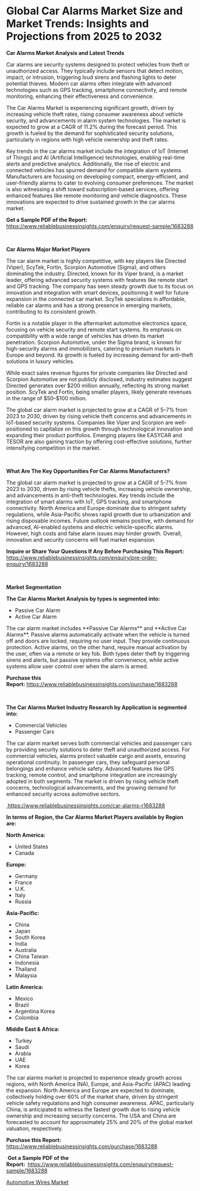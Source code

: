 <p><h1>Global Car Alarms Market Size and Market Trends: Insights and Projections from 2025 to 2032</h1></p><p><strong>Car Alarms Market Analysis and Latest Trends</strong></p>
<p><p>Car alarms are security systems designed to protect vehicles from theft or unauthorized access. They typically include sensors that detect motion, impact, or intrusion, triggering loud sirens and flashing lights to deter potential thieves. Modern car alarms often integrate with advanced technologies such as GPS tracking, smartphone connectivity, and remote monitoring, enhancing their effectiveness and convenience.</p><p>The Car Alarms Market is experiencing significant growth, driven by increasing vehicle theft rates, rising consumer awareness about vehicle security, and advancements in alarm system technologies. The market is expected to grow at a CAGR of 11.2% during the forecast period. This growth is fueled by the demand for sophisticated security solutions, particularly in regions with high vehicle ownership and theft rates.</p><p>Key trends in the car alarms market include the integration of IoT (Internet of Things) and AI (Artificial Intelligence) technologies, enabling real-time alerts and predictive analytics. Additionally, the rise of electric and connected vehicles has spurred demand for compatible alarm systems. Manufacturers are focusing on developing compact, energy-efficient, and user-friendly alarms to cater to evolving consumer preferences. The market is also witnessing a shift toward subscription-based services, offering enhanced features like remote monitoring and vehicle diagnostics. These innovations are expected to drive sustained growth in the car alarms market.</p></p>
<p><strong>Get a Sample PDF of the Report:&nbsp;</strong> <a href="https://www.reliablebusinessinsights.com/enquiry/request-sample/1683288?utm_campaign=1950&utm_medium=2&utm_source=Github&utm_content=ia&utm_term=22012025&utm_id=car-alarms">https://www.reliablebusinessinsights.com/enquiry/request-sample/1683288</a></p>
<p>&nbsp;</p>
<p><strong>Car Alarms Major Market Players</strong></p>
<p><p>The car alarm market is highly competitive, with key players like Directed (Viper), ScyTek, Fortin, Scorpion Automotive (Sigma), and others dominating the industry. Directed, known for its Viper brand, is a market leader, offering advanced security systems with features like remote start and GPS tracking. The company has seen steady growth due to its focus on innovation and integration with smart devices, positioning it well for future expansion in the connected car market. ScyTek specializes in affordable, reliable car alarms and has a strong presence in emerging markets, contributing to its consistent growth.</p><p>Fortin is a notable player in the aftermarket automotive electronics space, focusing on vehicle security and remote start systems. Its emphasis on compatibility with a wide range of vehicles has driven its market penetration. Scorpion Automotive, under the Sigma brand, is known for high-security alarms and immobilizers, catering to premium markets in Europe and beyond. Its growth is fueled by increasing demand for anti-theft solutions in luxury vehicles.</p><p>While exact sales revenue figures for private companies like Directed and Scorpion Automotive are not publicly disclosed, industry estimates suggest Directed generates over $200 million annually, reflecting its strong market position. ScyTek and Fortin, being smaller players, likely generate revenues in the range of $50–$100 million.</p><p>The global car alarm market is projected to grow at a CAGR of 5–7% from 2023 to 2030, driven by rising vehicle theft concerns and advancements in IoT-based security systems. Companies like Viper and Scorpion are well-positioned to capitalize on this growth through technological innovation and expanding their product portfolios. Emerging players like EASYCAR and TESOR are also gaining traction by offering cost-effective solutions, further intensifying competition in the market.</p></p>
<p>&nbsp;</p>
<p><strong>What Are The Key Opportunities For Car Alarms Manufacturers?</strong></p>
<p><p>The global car alarm market is projected to grow at a CAGR of 5-7% from 2023 to 2030, driven by rising vehicle thefts, increasing vehicle ownership, and advancements in anti-theft technologies. Key trends include the integration of smart alarms with IoT, GPS tracking, and smartphone connectivity. North America and Europe dominate due to stringent safety regulations, while Asia-Pacific shows rapid growth due to urbanization and rising disposable incomes. Future outlook remains positive, with demand for advanced, AI-enabled systems and electric vehicle-specific alarms. However, high costs and false alarm issues may hinder growth. Overall, innovation and security concerns will fuel market expansion.</p></p>
<p><strong>Inquire or Share Your Questions If Any Before Purchasing This Report:</strong> <a href="https://www.reliablebusinessinsights.com/enquiry/pre-order-enquiry/1683288?utm_campaign=1950&utm_medium=2&utm_source=Github&utm_content=ia&utm_term=22012025&utm_id=car-alarms">https://www.reliablebusinessinsights.com/enquiry/pre-order-enquiry/1683288</a></p>
<p>&nbsp;</p>
<p><strong>Market Segmentation</strong></p>
<p><strong>The Car Alarms Market Analysis by types is segmented into:</strong></p>
<p><ul><li>Passive Car Alarm</li><li>Active Car Alarm</li></ul></p>
<p><p>The car alarm market includes **Passive Car Alarms** and **Active Car Alarms**. Passive alarms automatically activate when the vehicle is turned off and doors are locked, requiring no user input. They provide continuous protection. Active alarms, on the other hand, require manual activation by the user, often via a remote or key fob. Both types deter theft by triggering sirens and alerts, but passive systems offer convenience, while active systems allow user control over when the alarm is armed.</p></p>
<p><strong>Purchase this Report:&nbsp;</strong><a href="https://www.reliablebusinessinsights.com/purchase/1683288?utm_campaign=1950&utm_medium=2&utm_source=Github&utm_content=ia&utm_term=22012025&utm_id=car-alarms">https://www.reliablebusinessinsights.com/purchase/1683288</a></p>
<p>&nbsp;</p>
<p><strong>The Car Alarms Market Industry Research by Application is segmented into:</strong></p>
<p><ul><li>Commercial Vehicles</li><li>Passenger Cars</li></ul></p>
<p><p>The car alarm market serves both commercial vehicles and passenger cars by providing security solutions to deter theft and unauthorized access. For commercial vehicles, alarms protect valuable cargo and assets, ensuring operational continuity. In passenger cars, they safeguard personal belongings and enhance vehicle safety. Advanced features like GPS tracking, remote control, and smartphone integration are increasingly adopted in both segments. The market is driven by rising vehicle theft concerns, technological advancements, and the growing demand for enhanced security across automotive sectors.</p></p>
<p><a href="https://www.reliablebusinessinsights.com/car-alarms-r1683288?utm_campaign=1950&utm_medium=2&utm_source=Github&utm_content=ia&utm_term=22012025&utm_id=car-alarms">&nbsp;https://www.reliablebusinessinsights.com/car-alarms-r1683288</a></p>
<p><strong>In terms of Region, the Car Alarms Market Players available by Region are:</strong></p>
<p>
    <p> <strong> North America: </strong>
        <ul>
            <li>United States</li>
            <li>Canada</li>
        </ul>
        </p> 
    <p> <strong> Europe: </strong>
        <ul>
            <li>Germany</li>
            <li>France</li>
            <li>U.K.</li>
            <li>Italy</li>
            <li>Russia</li>
        </ul>
        </p> 
    <p> <strong> Asia-Pacific: </strong>
        <ul>
            <li>China</li>
            <li>Japan</li>
            <li>South Korea</li>
            <li>India</li>
            <li>Australia</li>
            <li>China Taiwan</li>
            <li>Indonesia</li>
            <li>Thailand</li>
            <li>Malaysia</li>
        </ul>
        </p> 
    <p> <strong> Latin America: </strong>
        <ul>
            <li>Mexico</li>
            <li>Brazil</li>
            <li>Argentina Korea</li>
            <li>Colombia</li>
        </ul>
        </p> 
    <p> <strong> Middle East & Africa: </strong>
        <ul>
            <li>Turkey</li>
            <li>Saudi</li>
            <li>Arabia</li>
            <li>UAE</li>
            <li>Korea</li>
        </ul>
    </p>
    </p>
<p><p>The car alarms market is projected to experience steady growth across regions, with North America (NA), Europe, and Asia-Pacific (APAC) leading the expansion. North America and Europe are expected to dominate, collectively holding over 60% of the market share, driven by stringent vehicle safety regulations and high consumer awareness. APAC, particularly China, is anticipated to witness the fastest growth due to rising vehicle ownership and increasing security concerns. The USA and China are forecasted to account for approximately 25% and 20% of the global market valuation, respectively.</p></p>
<p><strong>Purchase this Report: </strong><a href="https://www.reliablebusinessinsights.com/purchase/1683288?utm_campaign=1950&utm_medium=2&utm_source=Github&utm_content=ia&utm_term=22012025&utm_id=car-alarms">https://www.reliablebusinessinsights.com/purchase/1683288</a></p>
<p>&nbsp;<strong>Get a Sample PDF of the Report:&nbsp;&nbsp;</strong><a href="https://www.reliablebusinessinsights.com/enquiry/request-sample/1683288?utm_campaign=1950&utm_medium=2&utm_source=Github&utm_content=ia&utm_term=22012025&utm_id=car-alarms">https://www.reliablebusinessinsights.com/enquiry/request-sample/1683288</a></p>
<p><strong></strong></p>
<p><p><a href="https://github.com/marlanamarvn/Market-Research-Report-List-1/blob/main/automotive-wires-market.md?utm_campaign=1950&utm_medium=2&utm_source=Github&utm_content=ia&utm_term=22012025&utm_id=car-alarms">Automotive Wires Market</a></p></p>